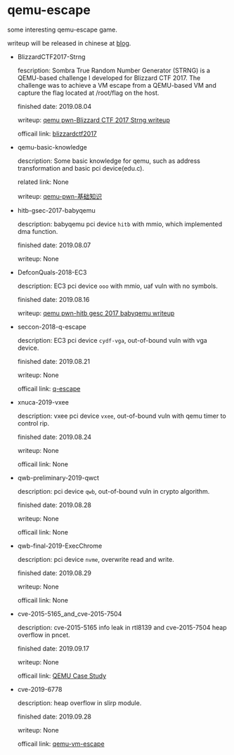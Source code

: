 # qemu-escape

some interesting qemu-escape game.

writeup will be released in chinese at [blog](https://ray-cp.github.io).

* BlizzardCTF2017-Strng
	
	fescription: Sombra True Random Number Generator (STRNG) is a QEMU-based challenge I developed for Blizzard CTF 2017. The challenge was to achieve a VM escape from a QEMU-based VM and capture the flag located at /root/flag on the host.

	finished date: 2019.08.04

	writeup: [qemu pwn-Blizzard CTF 2017 Strng writeup](https://ray-cp.github.io/archivers/qemu-pwn-Blizzard-CTF-2017-Strng-writeup)

	officail link: [blizzardctf2017](https://github.com/rcvalle/blizzardctf2017)

* qemu-basic-knowledge

	description: Some basic knowledge for qemu, such as address transformation and basic pci device(edu.c).

	related link: None

	writeup: [qemu-pwn-基础知识](https://ray-cp.github.io/archivers/qemu-pwn-basic-knowledge)

* hitb-gsec-2017-babyqemu

	description: babyqemu pci device `hitb` with mmio, which implemented dma function.

	finished date: 2019.08.07

	writeup: None

* DefconQuals-2018-EC3

	description: EC3 pci device `ooo` with mmio, uaf vuln with no symbols.

	finished date: 2019.08.16

	writeup: [qemu pwn-hitb gesc 2017 babyqemu writeup](https://ray-cp.github.io/archivers/qemu-pwn-hitb-gesc-2017-babyqemu-writeup)

* seccon-2018-q-escape

	description: EC3 pci device `cydf-vga`, out-of-bound vuln with vga device.

	finished date: 2019.08.21

	writeup: None

	officail link: [q-escape](https://github.com/SECCON/SECCON2018_online_CTF/tree/master/Pwn/q-escape)

* xnuca-2019-vxee

	description: vxee pci device `vxee`, out-of-bound vuln with qemu timer to control rip.

	finished date: 2019.08.24

	writeup: None

	officail link: None

* qwb-preliminary-2019-qwct

	description: pci device `qwb`, out-of-bound vuln in crypto algorithm.

	finished date: 2019.08.28

	writeup: None

	officail link: None

* qwb-final-2019-ExecChrome

	description: pci device `nvme`, overwrite read and write.

	finished date: 2019.08.29

	writeup: None

	officail link: None

* cve-2015-5165_and_cve-2015-7504

	description: cve-2015-5165 info leak in rtl8139 and cve-2015-7504 heap overflow in pncet.

	finished date: 2019.09.17

	writeup: None

	officail link: [QEMU Case Study](http://www.phrack.org/papers/vm-escape-qemu-case-study.html)

* cve-2019-6778

	description: heap overflow in slirp module.

	finished date: 2019.09.28

	writeup: None

	officail link: [qemu-vm-escape](https://github.com/Kira-cxy/qemu-vm-escape/)